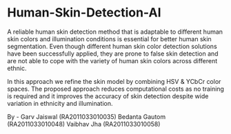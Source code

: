 # Human-Skin-Detection-AI
A reliable human skin detection method that is adaptable to different human skin colors and illumination conditions is essential for better human skin segmentation. Even though different human skin color detection solutions have been successfully applied, they are prone to false skin detection and are not able to cope with the variety of human skin colors across different ethnic.

In this approach we refine the skin model by combining HSV & YCbCr color spaces. The proposed approach reduces computational costs as no training is required and it improves the accuracy of skin detection despite wide variation in ethnicity and illumination.

By - Garv Jaiswal (RA2011033010035)
     Bedanta Gautom (RA2011033010048)
     Vaibhav Jha (RA2011033010058)




